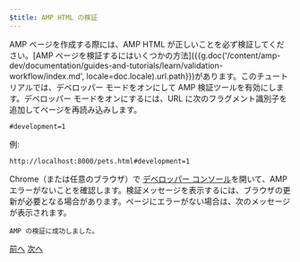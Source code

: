 ```yaml
---
$title: AMP HTML の検証
---
```


AMP ページを作成する際には、AMP HTML が正しいことを必ず検証してください。[AMP ページを検証するにはいくつかの方法]({{g.doc('/content/amp-dev/documentation/guides-and-tutorials/learn/validation-workflow/index.md', locale=doc.locale).url.path}})があります。このチュートリアルでは、デベロッパー モードをオンにして AMP 検証ツールを有効にします。デベロッパー モードをオンにするには、URL に次のフラグメント識別子を追加してページを再読み込みします。

```text
#development=1
```

例:

```text
http://localhost:8000/pets.html#development=1
```

Chrome（または任意のブラウザ）で [デベロッパー コンソール](https://developer.chrome.com/devtools/docs/console)を開いて、AMP エラーがないことを確認します。検証メッセージを表示するには、ブラウザの更新が必要となる場合があります。ページにエラーがない場合は、次のメッセージが表示されます。

```text
AMP の検証に成功しました。
```

<div class="prev-next-buttons">
  <a class="button prev-button" href="{{g.doc('/content/amp-dev/documentation/guides-and-tutorials/start/visual_story/create_bookend.md', locale=doc.locale).url.path}}"><span class="arrow-prev">前へ</span></a>
  <a class="button next-button" href="{{g.doc('/content/amp-dev/documentation/guides-and-tutorials/start/visual_story/congratulations.md', locale=doc.locale).url.path}}"><span class="arrow-next">次へ</span></a>
</div>

